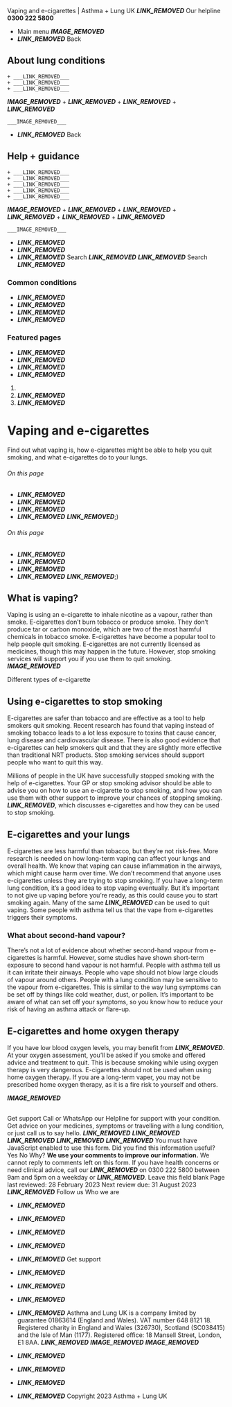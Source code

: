 
Vaping and e-cigarettes | Asthma + Lung UK
 ___LINK_REMOVED___
 Our helpline **0300 222 5800**
* Main menu
___IMAGE_REMOVED___
* ___LINK_REMOVED___
 Back
 
## About lung conditions
	+ ___LINK_REMOVED___
	+ ___LINK_REMOVED___
	+ ___LINK_REMOVED___
___IMAGE_REMOVED___
	+ ___LINK_REMOVED___
	+ ___LINK_REMOVED___
	+ ___LINK_REMOVED___
	
	
	___IMAGE_REMOVED___
* ___LINK_REMOVED___
 Back
 
## Help + guidance
	+ ___LINK_REMOVED___
	+ ___LINK_REMOVED___
	+ ___LINK_REMOVED___
	+ ___LINK_REMOVED___
	+ ___LINK_REMOVED___
___IMAGE_REMOVED___
	+ ___LINK_REMOVED___
	+ ___LINK_REMOVED___
	+ ___LINK_REMOVED___
	+ ___LINK_REMOVED___
	+ ___LINK_REMOVED___
	
	
	___IMAGE_REMOVED___
* ___LINK_REMOVED___
* ___LINK_REMOVED___
* ___LINK_REMOVED___
Search
___LINK_REMOVED___ 
 ___LINK_REMOVED___
Search
___LINK_REMOVED___
### Common conditions
* ___LINK_REMOVED___
* ___LINK_REMOVED___
* ___LINK_REMOVED___
* ___LINK_REMOVED___
### Featured pages
* ___LINK_REMOVED___
* ___LINK_REMOVED___
* ___LINK_REMOVED___
* ___LINK_REMOVED___
1. 
3. ___LINK_REMOVED___
5. ___LINK_REMOVED___
# Vaping and e-cigarettes
Find out what vaping is, how e-cigarettes might be able to help you quit smoking, and what e-cigarettes do to your lungs.
###### On this page
* ___LINK_REMOVED___
* ___LINK_REMOVED___
* ___LINK_REMOVED___
* ___LINK_REMOVED___
___LINK_REMOVED___;) 
###### On this page
* ___LINK_REMOVED___
* ___LINK_REMOVED___
* ___LINK_REMOVED___
* ___LINK_REMOVED___
___LINK_REMOVED___;) 
## What is vaping?
Vaping is using an e-cigarette to inhale nicotine as a vapour, rather than smoke. E-cigarettes don’t burn tobacco or produce smoke. They don’t produce tar or carbon monoxide, which are two of the most harmful chemicals in tobacco smoke.
E-cigarettes have become a popular tool to help people quit smoking. E-cigarettes are not currently licensed as medicines, though this may happen in the future. However, stop smoking services will support you if you use them to quit smoking.
___IMAGE_REMOVED___
 
 Different types of e-cigarette
 
 
## Using e-cigarettes to stop smoking
E-cigarettes are safer than tobacco and are effective as a tool to help smokers quit smoking.
Recent research has found that vaping instead of smoking tobacco leads to a lot less exposure to toxins that cause cancer, lung disease and cardiovascular disease.
There is also good evidence that e-cigarettes can help smokers quit and that they are slightly more effective than traditional NRT products. Stop smoking services should support people who want to quit this way.
 
Millions of people in the UK have successfully stopped smoking with the help of e-cigarettes. Your GP or stop smoking advisor should be able to advise you on how to use an e-cigarette to stop smoking, and how you can use them with other support to improve your chances of stopping smoking.
___LINK_REMOVED___, which discusses e-cigarettes and how they can be used to stop smoking.
## E-cigarettes and your lungs
E-cigarettes are less harmful than tobacco, but they’re not risk-free. More research is needed on how long-term vaping can affect your lungs and overall health.
We know that vaping can cause inflammation in the airways, which might cause harm over time. We don’t recommend that anyone uses e-cigarettes unless they are trying to stop smoking.
If you have a long-term lung condition, it’s a good idea to stop vaping eventually. But it’s important to not give up vaping before you’re ready, as this could cause you to start smoking again. Many of the same ___LINK_REMOVED___ can be used to quit vaping.
Some people with asthma tell us that the vape from e-cigarettes triggers their symptoms.
### What about second-hand vapour?
There’s not a lot of evidence about whether second-hand vapour from e-cigarettes is harmful. However, some studies have shown short-term exposure to second hand vapour is not harmful.
People with asthma tell us it can irritate their airways. People who vape should not blow large clouds of vapour around others.
People with a lung condition may be sensitive to the vapour from e-cigarettes. This is similar to the way lung symptoms can be set off by things like cold weather, dust, or pollen. It’s important to be aware of what can set off your symptoms, so you know how to reduce your risk of having an asthma attack or flare-up.
## E-cigarettes and home oxygen therapy
If you have low blood oxygen levels, you may benefit from ___LINK_REMOVED___. At your oxygen assessment, you’ll be asked if you smoke and offered advice and treatment to quit. This is because smoking while using oxygen therapy is very dangerous.
E-cigarettes should not be used when using home oxygen therapy. If you are a long-term vaper, you may not be prescribed home oxygen therapy, as it is a fire risk to yourself and others.
 
___IMAGE_REMOVED___
## 
 Get support
Call or WhatsApp our Helpline for support with your condition. Get advice on your medicines, symptoms or travelling with a lung condition, or just call us to say hello.
___LINK_REMOVED___
___LINK_REMOVED___
___LINK_REMOVED___
___LINK_REMOVED___
___LINK_REMOVED___
You must have JavaScript enabled to use this form.
Did you find this information useful?
Yes
No
Why?
**We use your comments to improve our information.** We cannot reply to comments left on this form. If you have health concerns or need clinical advice, call our ___LINK_REMOVED___ on 0300 222 5800 between 9am and 5pm on a weekday or ___LINK_REMOVED___.
Leave this field blank
Page last reviewed: 
28 February 2023
Next review due: 
31 August 2023
 ___LINK_REMOVED___
Follow us
 Who we are
 
* ___LINK_REMOVED___
* ___LINK_REMOVED___
* ___LINK_REMOVED___
* ___LINK_REMOVED___
* ___LINK_REMOVED___
 Get support
 
* ___LINK_REMOVED___
* ___LINK_REMOVED___
* ___LINK_REMOVED___
* ___LINK_REMOVED___
Asthma and Lung UK is a company limited by guarantee 01863614 (England and Wales). VAT number 648 8121 18.
Registered charity in England and Wales (326730), Scotland (SC038415) and the Isle of Man (1177). Registered office: 18 Mansell Street, London, E1 8AA.
___LINK_REMOVED___
___IMAGE_REMOVED___
___IMAGE_REMOVED___
* ___LINK_REMOVED___
* ___LINK_REMOVED___
* ___LINK_REMOVED___
* ___LINK_REMOVED___
 Copyright 2023 Asthma + Lung UK
 
